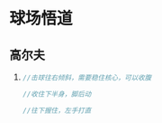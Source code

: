 # 球场悟道

## 高尔夫

1. ```c
   //击球往右倾斜，需要稳住核心，可以收腹
   ```

   ```c
   //收住下半身，脚后动
   ```

    ```c
   //往下握住，左手打直
   ```
   

